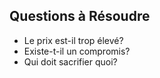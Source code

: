 ## Questions à Résoudre
- Le prix est-il trop élevé?
- Existe-t-il un compromis?
- Qui doit sacrifier quoi?
